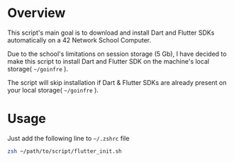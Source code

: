 # Overview
This script's main goal is to download and install Dart and Flutter SDKs automatically on a 42 Network School Computer.

Due to the school's limitations on session storage (5 Gb), I have decided to make this script to install Dart and Flutter SDK on the machine's local storage( ```~/goinfre``` ).

The script will skip installation if Dart & Flutter SDKs are already present on your local storage( ```~/goinfre``` ).

# Usage
Just add the following line to ```~/.zshrc``` file
```bash
zsh ~/path/to/script/flutter_init.sh
```